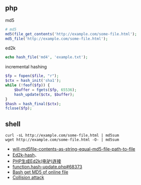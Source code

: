 ## php

md5

```php
# md5
md5(file_get_contents('http://example.com/some-file.html');
md5_file('http://example.com/some-file.html');
```

ed2k

```php
echo hash_file('md4', 'example.txt');
```

incremental hashing

```php
$fp = fopen($file, "r");
$ctx = hash_init('sha1');
while (!feof($fp)) {
    $buffer = fgets($fp, 65536);
    hash_update($ctx, $buffer);
}
$hash = hash_final($ctx);
fclose($fp);
```

## shell

```shell
curl -sL http://example.com/some-file.html | md5sum
wget http://example.com/some-file.html -O- | md5sum
```

- [will-md5file-contents-as-string-equal-md5-file-path-to-file](https://stackoverflow.com/questions/10738866/will-md5file-contents-as-string-equal-md5-file-path-to-file)
- [Ed2k-hash](https://wiki.anidb.info/w/Ed2k-hash)、
- [PHP生成Ed2k(电驴)连接](https://cevin.me/archives/php-generate-ed2k-link.html)
- [function.hash-update.php#68373](http://php.net/manual/en/function.hash-update.php#68373)
- [Bash get MD5 of online file](https://askubuntu.com/questions/685775/bash-get-md5-of-online-file)
- [Collision attack](https://en.wikipedia.org/wiki/Collision_attack)

